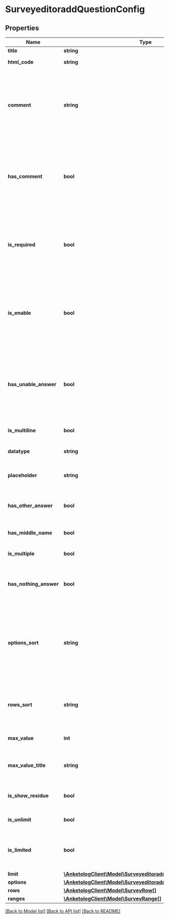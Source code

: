 # SurveyeditoraddQuestionConfig

## Properties
Name | Type | Description | Notes
------------ | ------------- | ------------- | -------------
**title** | **string** | Текст вопроса | [optional] 
**html_code** | **string** | Код HTML-вставки  Для вопросов:  * &#x60;html&#x60; | [optional] 
**comment** | **string** | Комментарий к вопросу (HTML)  Для вопросов:  * &#x60;free&#x60; * &#x60;freelist&#x60; * &#x60;freematrix&#x60; * &#x60;select&#x60; * &#x60;multiselect&#x60; * &#x60;multidropdown&#x60; * &#x60;dropdown&#x60; * &#x60;matrix&#x60; * &#x60;matrix3d&#x60; * &#x60;name&#x60; * &#x60;email&#x60; * &#x60;phone&#x60; * &#x60;file&#x60; * &#x60;date&#x60; * &#x60;scale&#x60; * &#x60;order&#x60; * &#x60;ratingscale&#x60; | [optional] 
**has_comment** | **bool** | Отображать комментарий к вопросу  Для вопросов:  * &#x60;free&#x60; * &#x60;freelist&#x60; * &#x60;freematrix&#x60; * &#x60;select&#x60; * &#x60;multiselect&#x60; * &#x60;multidropdown&#x60; * &#x60;dropdown&#x60; * &#x60;matrix&#x60; * &#x60;matrix3d&#x60; * &#x60;name&#x60; * &#x60;email&#x60; * &#x60;phone&#x60; * &#x60;file&#x60; * &#x60;date&#x60; * &#x60;scale&#x60; * &#x60;order&#x60; * &#x60;ratingscale&#x60; | [optional] 
**is_required** | **bool** | Вопрос обазательный  Для вопросов:  * &#x60;free&#x60; * &#x60;freelist&#x60; * &#x60;freematrix&#x60; * &#x60;select&#x60; * &#x60;multiselect&#x60; * &#x60;multidropdown&#x60; * &#x60;dropdown&#x60; * &#x60;matrix&#x60; * &#x60;matrix3d&#x60; * &#x60;name&#x60; * &#x60;email&#x60; * &#x60;phone&#x60; * &#x60;file&#x60; * &#x60;date&#x60; * &#x60;scale&#x60; * &#x60;order&#x60; * &#x60;ratingscale&#x60; | [optional] 
**is_enable** | **bool** | Вопрос виден респонденту  Для вопросов:  * &#x60;html&#x60; * &#x60;free&#x60; * &#x60;freelist&#x60; * &#x60;freematrix&#x60; * &#x60;select&#x60; * &#x60;multiselect&#x60; * &#x60;multidropdown&#x60; * &#x60;dropdown&#x60; * &#x60;matrix&#x60; * &#x60;matrix3d&#x60; * &#x60;name&#x60; * &#x60;email&#x60; * &#x60;phone&#x60; * &#x60;file&#x60; * &#x60;date&#x60; * &#x60;scale&#x60; * &#x60;order&#x60; * &#x60;ratingscale&#x60; | [optional] 
**has_unable_answer** | **bool** | Вариант \&quot;затрудняюсь ответить\&quot;  Для вопросов:  * &#x60;free&#x60; * &#x60;freelist&#x60; * &#x60;freematrix&#x60; * &#x60;select&#x60; * &#x60;multiselect&#x60; * &#x60;multidropdown&#x60; * &#x60;dropdown&#x60; * &#x60;matrix&#x60; * &#x60;matrix3d&#x60; * &#x60;name&#x60; * &#x60;email&#x60; * &#x60;phone&#x60; * &#x60;file&#x60; * &#x60;date&#x60; * &#x60;scale&#x60; * &#x60;order&#x60; * &#x60;ratingscale&#x60; | [optional] 
**is_multiline** | **bool** | Многострочное поле ввода  Для вопросов:  * &#x60;free&#x60; * &#x60;freelist&#x60; * &#x60;freematrix&#x60; | [optional] 
**datatype** | **string** | Тип данных в поле ввода  Для вопросов:  * &#x60;free&#x60; * &#x60;freelist&#x60; * &#x60;freematrix&#x60; | [optional] 
**placeholder** | **string** | Текст-подсказка  Для вопросов:  * &#x60;free&#x60; * &#x60;dropdown&#x60; * &#x60;matrix3d&#x60; * &#x60;email&#x60; * &#x60;phone&#x60; | [optional] 
**has_other_answer** | **bool** | Вариант \&quot;другое\&quot;  Для вопросов:  * &#x60;freelist&#x60; * &#x60;select&#x60; * &#x60;multiselect&#x60; * &#x60;multidropdown&#x60; * &#x60;dropdown&#x60; | [optional] 
**has_middle_name** | **bool** | Добавлять поле \&quot;Отчество\&quot;  Для вопросов:  * &#x60;free&#x60; | [optional] 
**is_multiple** | **bool** | Загрузка нескольких файлов  Для вопросов:  * &#x60;file&#x60; | [optional] 
**has_nothing_answer** | **bool** | Вариант \&quot;ничего из вышеперечисленного\&quot;  Для вопросов:  * &#x60;select&#x60; * &#x60;multiselect&#x60; * &#x60;multidropdown&#x60; * &#x60;dropdown&#x60; | [optional] 
**options_sort** | **string** | Сортировка вариантов  * &#x60;default&#x60; - по умолчанию * &#x60;alphabet&#x60; - в алфавитном порядке * &#x60;random&#x60; - в случайном порядке  Для вопросов:  * &#x60;freelist&#x60; * &#x60;freematrix&#x60; * &#x60;select&#x60; * &#x60;multiselect&#x60; * &#x60;multidropdown&#x60; * &#x60;dropdown&#x60; * &#x60;matrix&#x60; * &#x60;matrix3d&#x60; * &#x60;order&#x60; * &#x60;ratingscale&#x60; | [optional] 
**rows_sort** | **string** | Сортировка строк  * &#x60;default&#x60; - по умолчанию * &#x60;alphabet&#x60; - в алфавитном порядке * &#x60;random&#x60; - в случайном порядке  Для вопросов:  * &#x60;matrix&#x60; * &#x60;matrix3d&#x60; * &#x60;freematrix&#x60; | [optional] 
**max_value** | **int** | Максимальное значение  Для вопросов:  * &#x60;ratingscale&#x60; | [optional] 
**max_value_title** | **string** | Eдиница измерения максимального значения (пример \&quot;баллов\&quot;)  Для вопросов:  * &#x60;ratingscale&#x60; | [optional] 
**is_show_residue** | **bool** | Показывать остаток нераспределенных баллов  Для вопросов:  * &#x60;ratingscale&#x60; | [optional] 
**is_unlimit** | **bool** | Распределать отстаток на каждый вариант  Для вопросов:  * &#x60;ratingscale&#x60; | [optional] 
**is_limited** | **bool** | Включить ограничение количества выбранных вариантов  Для вопросов:  * &#x60;multiselect&#x60; * &#x60;multidropdown&#x60; * &#x60;free&#x60; * &#x60;freelist&#x60; * &#x60;freematrix&#x60; | [optional] 
**limit** | [**\AnketologClient\Model\SurveyeditoraddQuestionConfigLimit**](SurveyeditoraddQuestionConfigLimit.md) |  | [optional] 
**options** | [**\AnketologClient\Model\SurveyeditoraddQuestionConfigOptions[]**](SurveyeditoraddQuestionConfigOptions.md) |  | [optional] 
**rows** | [**\AnketologClient\Model\SurveyRow[]**](SurveyRow.md) |  | [optional] 
**ranges** | [**\AnketologClient\Model\SurveyRange[]**](SurveyRange.md) |  | [optional] 

[[Back to Model list]](../README.md#documentation-for-models) [[Back to API list]](../README.md#documentation-for-api-endpoints) [[Back to README]](../README.md)


